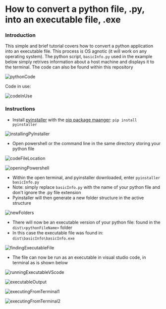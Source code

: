 # How to convert a python file, .py, into an executable file, .exe

### Introduction 
 This simple and brief tutorial covers how to convert a python application into an executable file. This process is OS agnotic (it will work on any operating system). The python script, `basicInfo.py` used in the example below simply retrives information about a host machine and displays it to the terminal. The code can also be found within this repository 
 
![pythonCode](https://user-images.githubusercontent.com/77082071/115926637-137fb000-a47b-11eb-91f5-f96192080bef.png)

Code in use:

![codeInUse](https://user-images.githubusercontent.com/77082071/115926733-3c07aa00-a47b-11eb-8f8c-8515b896aceb.png)

### Instructions 

* Install [pyinstaller]() with the [pip package maanger](): `pip install pyinstaller`

![installingPyInstaller](https://user-images.githubusercontent.com/77082071/115926439-c1d72580-a47a-11eb-858c-76ec9b33e59c.png)

* Open powershell or the command line in the same directory storing your python file 

![codeFileLocation](https://user-images.githubusercontent.com/77082071/115926806-5772b500-a47b-11eb-929e-189d63002faf.png)

![openingPowershell](https://user-images.githubusercontent.com/77082071/115926816-5b063c00-a47b-11eb-926b-940d477f19ca.png)

* Within the open terminal, and pyinstaller downloaded, enter `pyinstaller basicInfo.py` 
* Note: simply replace `basicInfo.py` with the name of your python file and don't ignore the .py file extension 
* Pyinstaller will then generate a new folder structure in the active structure 

![newFolders](https://user-images.githubusercontent.com/77082071/115927005-a9b3d600-a47b-11eb-8a20-9e5d0dacddea.png)

* There will now be an executable version of your python file: found in the `dist\<pythonFileName>` folder
* In this case the executable file was found in: `dist\basicInfo\basicInfo.exe`

![findingExecutableFile](https://user-images.githubusercontent.com/77082071/115927160-e4b60980-a47b-11eb-96e1-15114022fd8b.png)

* The file can now be run as an executable in visual studio code, in terminal as is shown below 

![runningExecutableVScode](https://user-images.githubusercontent.com/77082071/115927261-129b4e00-a47c-11eb-9887-4b004bf350ba.png)

![executableOutput](https://user-images.githubusercontent.com/77082071/115927280-17f89880-a47c-11eb-886f-c63f66f88791.png)

![executingFromTerminal1](https://user-images.githubusercontent.com/77082071/115927301-1cbd4c80-a47c-11eb-81d6-a7be3f21467d.png)

![executingFromTerminal2](https://user-images.githubusercontent.com/77082071/115927314-21820080-a47c-11eb-8585-f38505db39ae.png)
